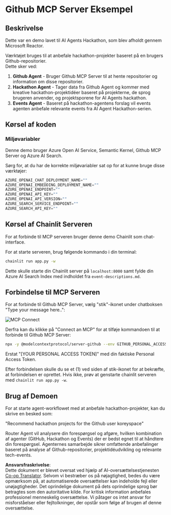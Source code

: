 <!--
CO_OP_TRANSLATOR_METADATA:
{
  "original_hash": "9bf0395cbc541ce8db2a9699c8678dfc",
  "translation_date": "2025-07-12T14:22:57+00:00",
  "source_file": "11-mcp/code_samples/github-mcp/README.md",
  "language_code": "da"
}
-->
# Github MCP Server Eksempel

## Beskrivelse

Dette var en demo lavet til AI Agents Hackathon, som blev afholdt gennem Microsoft Reactor.

Værktøjet bruges til at anbefale hackathon-projekter baseret på en brugers Github-repositorier.  
Dette sker ved:

1. **Github Agent** - Bruger Github MCP Server til at hente repositorier og information om disse repositorier.  
2. **Hackathon Agent** - Tager data fra Github Agent og kommer med kreative hackathon-projektidéer baseret på projekterne, de sprog brugeren anvender, og projektsporene for AI Agents hackathon.  
3. **Events Agent** - Baseret på hackathon-agentens forslag vil events agenten anbefale relevante events fra AI Agent Hackathon-serien.  

## Kørsel af koden

### Miljøvariabler

Denne demo bruger Azure Open AI Service, Semantic Kernel, Github MCP Server og Azure AI Search.

Sørg for, at du har de korrekte miljøvariabler sat op for at kunne bruge disse værktøjer:

```python
AZURE_OPENAI_CHAT_DEPLOYMENT_NAME=""
AZURE_OPENAI_EMBEDDING_DEPLOYMENT_NAME=""
AZURE_OPENAI_ENDPOINT=""
AZURE_OPENAI_API_KEY=""
AZURE_OPENAI_API_VERSION=""
AZURE_SEARCH_SERVICE_ENDPOINT=""
AZURE_SEARCH_API_KEY=""
```

## Kørsel af Chainlit Serveren

For at forbinde til MCP serveren bruger denne demo Chainlit som chat-interface.

For at starte serveren, brug følgende kommando i din terminal:

```bash
chainlit run app.py -w
```

Dette skulle starte din Chainlit server på `localhost:8000` samt fylde din Azure AI Search Index med indholdet fra `event-descriptions.md`.

## Forbindelse til MCP Serveren

For at forbinde til Github MCP Server, vælg "stik"-ikonet under chatboksen "Type your message here..":

![MCP Connect](../../../../../translated_images/mcp-chainlit-1.9154745f51c1f0437829df7624bff2f6268272f964f260fae8c7134d54e00f50.da.png)

Derfra kan du klikke på "Connect an MCP" for at tilføje kommandoen til at forbinde til Github MCP Server:

```bash
npx -y @modelcontextprotocol/server-github --env GITHUB_PERSONAL_ACCESS_TOKEN=[YOUR PERSONAL ACCESS TOKEN]
```

Erstat "[YOUR PERSONAL ACCESS TOKEN]" med din faktiske Personal Access Token.

Efter forbindelsen skulle du se et (1) ved siden af stik-ikonet for at bekræfte, at forbindelsen er oprettet. Hvis ikke, prøv at genstarte chainlit serveren med `chainlit run app.py -w`.

## Brug af Demoen

For at starte agent-workflowet med at anbefale hackathon-projekter, kan du skrive en besked som:

"Recommend hackathon projects for the Github user koreyspace"

Router Agent vil analysere din forespørgsel og afgøre, hvilken kombination af agenter (GitHub, Hackathon og Events) der er bedst egnet til at håndtere din forespørgsel. Agenternes samarbejde sikrer omfattende anbefalinger baseret på analyse af Github-repositorier, projektidéudvikling og relevante tech-events.

**Ansvarsfraskrivelse**:  
Dette dokument er blevet oversat ved hjælp af AI-oversættelsestjenesten [Co-op Translator](https://github.com/Azure/co-op-translator). Selvom vi bestræber os på nøjagtighed, bedes du være opmærksom på, at automatiserede oversættelser kan indeholde fejl eller unøjagtigheder. Det oprindelige dokument på dets oprindelige sprog bør betragtes som den autoritative kilde. For kritisk information anbefales professionel menneskelig oversættelse. Vi påtager os intet ansvar for misforståelser eller fejltolkninger, der opstår som følge af brugen af denne oversættelse.